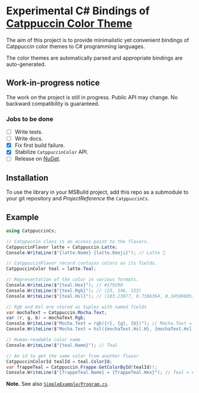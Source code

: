 # Experimental C# Bindings of [Catppuccin Color Theme](https://github.com/catppuccin/catppuccin)
The aim of this project is to provide minimalistic yet convenient bindings of Catppuccin color themes to C# programming languages.

The color themes are automatically parsed and appropriate bindings are auto-generated.

## Work-in-progress notice
The work on the project is still in progress. Public API may change. No backward compatibility is guaranteed.

### Jobs to be done
* [ ] Write tests.
* [ ] Write docs.
* [x] Fix first build failure.
* [x] Stabilize `CatppuccinColor` API.
* [ ] Release on [NuGet](nuget.org).

## Installation
To use the library in your MSBuild project, add this repo as a submodule to your git
repository and *ProjectReference* the `CatppuccinCs`.

## Example

```csharp
using CatppuccinCs;

// Catppuccin class is an access point to the flavors.
CatppuccinFlavor latte = Catppuccin.Latte;
Console.WriteLine($"{latte.Name} {latte.Emoji}"); // Latte 🌻

// CatppuccinFlavor record contains colors as its fields.
CatppuccinColor teal = latte.Teal;

// Representation of the color in various formats.
Console.WriteLine($"{teal.Hex}"); // #179299
Console.WriteLine($"{teal.Rgb}"); // (23, 146, 153)
Console.WriteLine($"{teal.Hsl}"); // (183.23077, 0.7386364, 0.34509805)

// Rgb and Hsl are stored as tuples with named fields
var mochaText = Catppuccin.Mocha.Text;
var (r, g, b) = mochaText.Rgb;
Console.WriteLine($"Mocha.Text = rgb({r}, {g}, {b})"); // Mocha.Text = rgb(205, 214, 244)
Console.WriteLine($"Mocha.Text = hsl({mochaText.Hsl.H}, {mochaText.Hsl.S}, {mochaText.Hsl.L})"); // Mocha.Text = hsl(226.15384, 0.6393443, 0.88039213)

// Human-readable color name
Console.WriteLine($"{teal.Name}"); // Teal

// An id to get the same color from another flavor
CatppuccinColorId tealId = teal.ColorId;
var frappeTeal = Catppuccin.Frappe.GetColorById(tealId)!;
Console.WriteLine($"{frappeTeal.Name} = {frappeTeal.Hex}"); // Teal = #81c8be
```
**Note.** See also [`SimpleExample/Program.cs`](https://github.com/nikitamos/Catppuccin-cs/blob/master/SimpleExample/Program.cs).